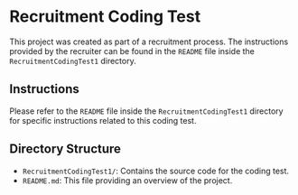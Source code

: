 # Recruitment Coding Test

This project was created as part of a recruitment process. The instructions provided by the recruiter can be found in the `README` file inside the `RecruitmentCodingTest1` directory.

## Instructions

Please refer to the `README` file inside the `RecruitmentCodingTest1` directory for specific instructions related to this coding test.

## Directory Structure

- `RecruitmentCodingTest1/`: Contains the source code for the coding test.
- `README.md`: This file providing an overview of the project.